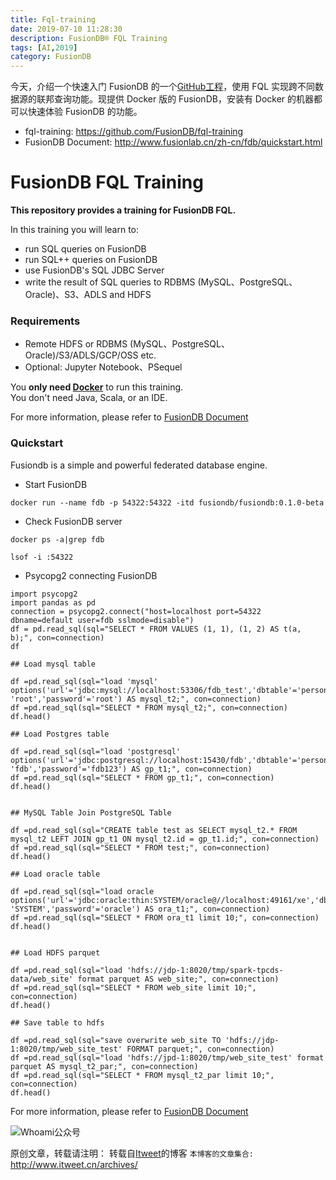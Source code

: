 ```yaml
---
title: Fql-training
date: 2019-07-10 11:28:30
description: FusionDB® FQL Training
tags: [AI,2019]
category: FusionDB
---
```


今天，介绍一个快速入门 FusionDB 的一个[GitHub工程](https://github.com/FusionDB/fql-training)，使用 FQL 实现跨不同数据源的联邦查询功能。现提供 Docker 版的 FusionDB，安装有 Docker 的机器都可以快速体验 FusionDB 的功能。

- fql-training: https://github.com/FusionDB/fql-training
- FusionDB Document: http://www.fusionlab.cn/zh-cn/fdb/quickstart.html

# FusionDB FQL Training

**This repository provides a training for FusionDB FQL.**

In this training you will learn to:

* run SQL queries on FusionDB
* run SQL++ queries on FusionDB
* use FusionDB's SQL JDBC Server
* write the result of SQL queries to RDBMS (MySQL、PostgreSQL、Oracle)、S3、ADLS  and HDFS

### Requirements

* Remote HDFS or RDBMS (MySQL、PostgreSQL、Oracle)/S3/ADLS/GCP/OSS etc.
* Optional: Jupyter Notebook、PSequel

You **only need [Docker](https://hub.docker.com/r/fusiondb/fusiondb)** to run this training. </br>
You don't need Java, Scala, or an IDE.

For more information, please refer to [FusionDB Document](http://www.fusionlab.cn/zh-cn/fdb/quickstart.html)

### Quickstart

Fusiondb is a simple and powerful federated database engine.

* Start FusionDB

```
docker run --name fdb -p 54322:54322 -itd fusiondb/fusiondb:0.1.0-beta
```

* Check FusionDB server

```
docker ps -a|grep fdb

lsof -i :54322
```

* Psycopg2 connecting FusionDB

```
import psycopg2
import pandas as pd
connection = psycopg2.connect("host=localhost port=54322 dbname=default user=fdb sslmode=disable")
df = pd.read_sql(sql="SELECT * FROM VALUES (1, 1), (1, 2) AS t(a, b);", con=connection)
df

## Load mysql table

df =pd.read_sql(sql="load 'mysql' options('url'='jdbc:mysql://localhost:53306/fdb_test','dbtable'='person','user'= 'root','password'='root') AS mysql_t2;", con=connection)
df =pd.read_sql(sql="SELECT * FROM mysql_t2;", con=connection)
df.head()

## Load Postgres table

df =pd.read_sql(sql="load 'postgresql' options('url'='jdbc:postgresql://localhost:15430/fdb','dbtable'='person','user'= 'fdb','password'='fdb123') AS gp_t1;", con=connection)
df =pd.read_sql(sql="SELECT * FROM gp_t1;", con=connection)
df.head()


## MySQL Table Join PostgreSQL Table

df =pd.read_sql(sql="CREATE table test as SELECT mysql_t2.* FROM mysql_t2 LEFT JOIN gp_t1 ON mysql_t2.id = gp_t1.id;", con=connection)
df =pd.read_sql(sql="SELECT * FROM test;", con=connection)
df.head()

## Load oracle table 

df =pd.read_sql(sql="load oracle options('url'='jdbc:oracle:thin:SYSTEM/oracle@//localhost:49161/xe','dbtable'='FDBTEST20','user'= 'SYSTEM','password'='oracle') AS ora_t1;", con=connection)
df =pd.read_sql(sql="SELECT * FROM ora_t1 limit 10;", con=connection)
df.head()


## Load HDFS parquet

df =pd.read_sql(sql="load 'hdfs://jdp-1:8020/tmp/spark-tpcds-data/web_site' format parquet AS web_site;", con=connection)
df =pd.read_sql(sql="SELECT * FROM web_site limit 10;", con=connection)
df.head()

## Save table to hdfs

df =pd.read_sql(sql="save overwrite web_site TO 'hdfs://jdp-1:8020/tmp/web_site_test' FORMAT parquet;", con=connection)
df =pd.read_sql(sql="load 'hdfs://jpd-1:8020/tmp/web_site_test' format parquet AS mysql_t2_par;", con=connection)
df =pd.read_sql(sql="SELECT * FROM mysql_t2_par limit 10;", con=connection)
df.head()
```

For more information, please refer to [FusionDB Document](http://www.fusionlab.cn/zh-cn/fdb/quickstart.html)


![Whoami公众号](https://github.com/itweet/labs/raw/master/common/img/weixin_public.gif)

原创文章，转载请注明： 转载自[Itweet](http://www.itweet.cn)的博客
`本博客的文章集合:` http://www.itweet.cn/archives/